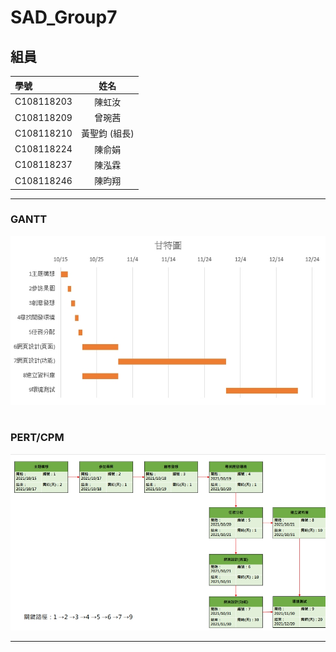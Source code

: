 # SAD_Group7
## 組員
|學號|姓名|
|:---|:---:|
|C108118203|陳虹汝|
|C108118209|曾琬茜|
|C108118210|黃聖鈞 (組長)|
|C108118224|陳俞娟|
|C108118237|陳泓霖|
|C108118246|陳昀翔|
***
### GANTT
![](1634368980158.jpg)
#
### PERT/CPM
![](1634368918011.jpg)
***
